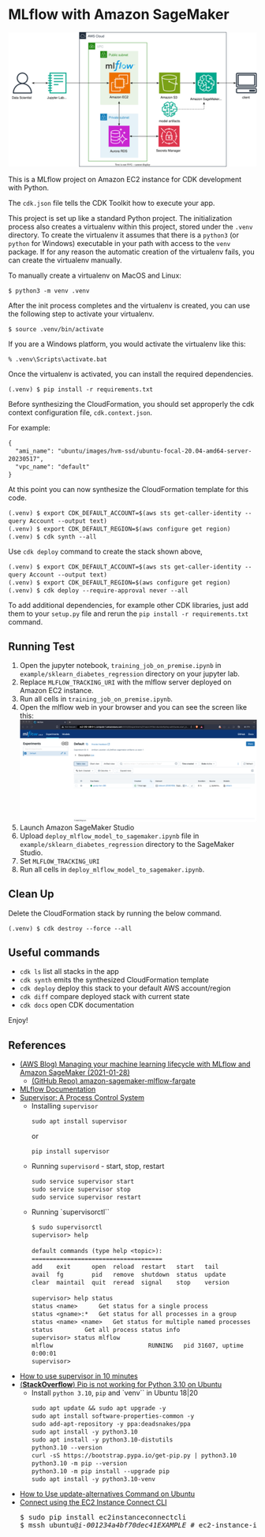 
# MLflow with Amazon SageMaker

![mlflow-sagemaker-arch](./mlflow-sagemaker-arch.svg)

This is a MLflow project on Amazon EC2 instance for CDK development with Python.

The `cdk.json` file tells the CDK Toolkit how to execute your app.

This project is set up like a standard Python project.  The initialization
process also creates a virtualenv within this project, stored under the `.venv`
directory.  To create the virtualenv it assumes that there is a `python3`
(or `python` for Windows) executable in your path with access to the `venv`
package. If for any reason the automatic creation of the virtualenv fails,
you can create the virtualenv manually.

To manually create a virtualenv on MacOS and Linux:

```
$ python3 -m venv .venv
```

After the init process completes and the virtualenv is created, you can use the following
step to activate your virtualenv.

```
$ source .venv/bin/activate
```

If you are a Windows platform, you would activate the virtualenv like this:

```
% .venv\Scripts\activate.bat
```

Once the virtualenv is activated, you can install the required dependencies.

```
(.venv) $ pip install -r requirements.txt
```

Before synthesizing the CloudFormation, you should set approperly the cdk context configuration file, `cdk.context.json`.

For example:

```
{
  "ami_name": "ubuntu/images/hvm-ssd/ubuntu-focal-20.04-amd64-server-20230517",
  "vpc_name": "default"
}
```

At this point you can now synthesize the CloudFormation template for this code.

```
(.venv) $ export CDK_DEFAULT_ACCOUNT=$(aws sts get-caller-identity --query Account --output text)
(.venv) $ export CDK_DEFAULT_REGION=$(aws configure get region)
(.venv) $ cdk synth --all
```

Use `cdk deploy` command to create the stack shown above,

```
(.venv) $ export CDK_DEFAULT_ACCOUNT=$(aws sts get-caller-identity --query Account --output text)
(.venv) $ export CDK_DEFAULT_REGION=$(aws configure get region)
(.venv) $ cdk deploy --require-approval never --all
```

To add additional dependencies, for example other CDK libraries, just add
them to your `setup.py` file and rerun the `pip install -r requirements.txt`
command.


## Running Test

1. Open the jupyter notebook, `training_job_on_premise.ipynb` in `example/sklearn_diabetes_regression` directory on your jupyter lab.
2. Replace `MLFLOW_TRACKING_URI` with the mlflow server deployed on Amazon EC2 instance.
3. Run all cells in `training_job_on_premise.ipynb`.
4. Open the mlflow web in your browser and you can see the screen like this:
   ![mlflow-v2.6.0-web-ui](./mlflow-v2.6.0-web-ui.png)
5. Launch Amazon SageMaker Studio
6. Upload `deploy_mlflow_model_to_sagemaker.ipynb` file in `example/sklearn_diabetes_regression` directory to the SageMaker Studio.
7. Set `MLFLOW_TRACKING_URI`
8. Run all cells in `deploy_mlflow_model_to_sagemaker.ipynb`.


## Clean Up

Delete the CloudFormation stack by running the below command.

```
(.venv) $ cdk destroy --force --all
```

## Useful commands

 * `cdk ls`          list all stacks in the app
 * `cdk synth`       emits the synthesized CloudFormation template
 * `cdk deploy`      deploy this stack to your default AWS account/region
 * `cdk diff`        compare deployed stack with current state
 * `cdk docs`        open CDK documentation

Enjoy!

## References

 * [(AWS Blog) Managing your machine learning lifecycle with MLflow and Amazon SageMaker (2021-01-28)](https://aws.amazon.com/blogs/machine-learning/managing-your-machine-learning-lifecycle-with-mlflow-and-amazon-sagemaker/)
   * [(GitHub Repo) amazon-sagemaker-mlflow-fargate](https://github.com/ksmin23/amazon-sagemaker-mlflow-fargate)
 * [MLflow Documentation](https://mlflow.org/docs/latest/index.html)
 * [Supervisor: A Process Control System](http://supervisord.org/)
   * Installing `supervisor`
     ```
     sudo apt install supervisor
     ```
     or
     ```
     pip install supervisor
     ```
   * Running `supervisord` - start, stop, restart
     ```
     sudo service supervisor start
     sudo service supervisor stop
     sudo service supervisor restart
     ```
   * Running `supervisorctl``
     ```
     $ sudo supervisorctl
     supervisor> help

     default commands (type help <topic>):
     =====================================
     add    exit      open  reload  restart   start   tail
     avail  fg        pid   remove  shutdown  status  update
     clear  maintail  quit  reread  signal    stop    version

     supervisor> help status
     status <name>		Get status for a single process
     status <gname>:*	Get status for all processes in a group
     status <name> <name>	Get status for multiple named processes
     status			Get all process status info
     supervisor> status mlflow
     mlflow                           RUNNING   pid 31607, uptime 0:00:01
     supervisor>
     ```
 * [How to use supervisor in 10 minutes](https://devlog.jwgo.kr/2016/11/07/how-to-use-supervisor-in-one-minute/)
 * [(**StackOverflow**) Pip is not working for Python 3.10 on Ubuntu](https://stackoverflow.com/questions/69503329/pip-is-not-working-for-python-3-10-on-ubuntu)
   * Install `python 3.10`, `pip` and `venv`` in Ubuntu 18|20
     ```
     sudo apt update && sudo apt upgrade -y
     sudo apt install software-properties-common -y
     sudo add-apt-repository -y ppa:deadsnakes/ppa
     sudo apt install -y python3.10
     sudo apt install -y python3.10-distutils
     python3.10 --version
     curl -sS https://bootstrap.pypa.io/get-pip.py | python3.10
     python3.10 -m pip --version
     python3.10 -m pip install --upgrade pip
     sudo apt install -y python3.10-venv
     ```
 * [How to Use update-alternatives Command on Ubuntu](https://linuxhint.com/update_alternatives_ubuntu/)
 * [Connect using the EC2 Instance Connect CLI](https://docs.aws.amazon.com/AWSEC2/latest/UserGuide/ec2-instance-connect-methods.html#ec2-instance-connect-connecting-ec2-cli)
   <pre>
   $ sudo pip install ec2instanceconnectcli
   $ mssh ubuntu@<i>i-001234a4bf70dec41EXAMPLE</i> # ec2-instance-id with <i>ubuntu</i> user
   </pre>